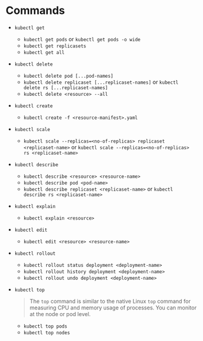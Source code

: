 # Commands

- `kubectl get`
    - `kubectl get pods` or `kubectl get pods -o wide`
    - `kubectl get replicasets`
    - `kubectl get all`
- `kubectl delete`
    - `kubectl delete pod [...pod-names]`
    - `kubectl delete replicaset [...replicaset-names]` or `kubectl delete rs [...replicaset-names]`
    - `kubectl delete <resource> --all`
- `kubectl create`
    - `kubectl create -f <resource-manifest>.yaml`
- `kubectl scale`
    - `kubectl scale --replicas=<no-of-replicas> replicaset <replicaset-name>` or `kubectl scale --replicas=<no-of-replicas> rs <replicaset-name>`
- `kubectl describe`
    - `kubectl describe <resource> <resource-name>`
    - `kubectl describe pod <pod-name>`
    - `kubectl describe replicaset <replicaset-name>` or `kubectl describe rs <replicaset-name>`
- `kubectl explain`
    - `kubectl explain <resource>`
- `kubectl edit`
    - `kubectl edit <resource> <resource-name>`
- `kubectl rollout`
    - `kubectl rollout status deployment <deployment-name>`
    - `kubectl rollout history deployment <deployment-name>`
    - `kubectl rollout undo deployment <deployment-name>`
- `kubectl top`
    
    > The `top` command is similar to the native Linux `top` command for measuring CPU and memory usage of processes. You can monitor at the node or pod level.
    > 
    - `kubectl top pods`
    - `kubectl top nodes`